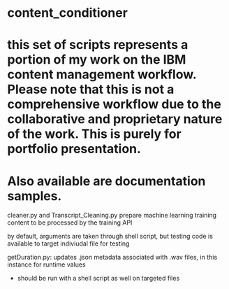 # content_conditioner
# this set of scripts represents a portion of my work on the IBM content management workflow. Please note that this is not a comprehensive workflow due to the collaborative and proprietary nature of the work. This is purely for portfolio presentation.
# Also available are documentation samples.

cleaner.py and Transcript_Cleaning.py prepare machine learning training content to be processed by the training API

by default, arguments are taken through shell script, but testing code is available to target indiviudal file for testing

getDuration.py: updates .json metadata associated with .wav files, in this instance for runtime values
- should be run with a shell script as well on targeted files
